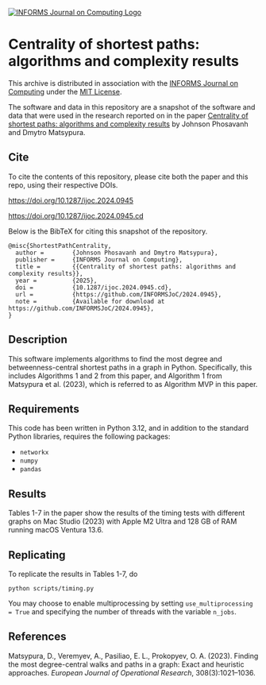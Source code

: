 [![INFORMS Journal on Computing Logo](https://INFORMSJoC.github.io/logos/INFORMS_Journal_on_Computing_Header.jpg)](https://pubsonline.informs.org/journal/ijoc)

# Centrality of shortest paths: algorithms and complexity results

This archive is distributed in association with the [INFORMS Journal on Computing](https://pubsonline.informs.org/journal/ijoc) under the [MIT License](LICENSE).

The software and data in this repository are a snapshot of the software and data that were used in the research reported on in the paper [Centrality of shortest paths: algorithms and complexity results](https://doi.org/10.1287/ijoc.2024.0945) by Johnson Phosavanh and Dmytro Matsypura.

## Cite

To cite the contents of this repository, please cite both the paper and this repo, using their respective DOIs.

https://doi.org/10.1287/ijoc.2024.0945

https://doi.org/10.1287/ijoc.2024.0945.cd

Below is the BibTeX for citing this snapshot of the repository.

```
@misc{ShortestPathCentrality,
  author =        {Johnson Phosavanh and Dmytro Matsypura},
  publisher =     {INFORMS Journal on Computing},
  title =         {{Centrality of shortest paths: algorithms and complexity results}},
  year =          {2025},
  doi =           {10.1287/ijoc.2024.0945.cd},
  url =           {https://github.com/INFORMSJoC/2024.0945},
  note =          {Available for download at https://github.com/INFORMSJoC/2024.0945},
}  
```

## Description

This software implements algorithms to find the most degree and betweenness-central shortest paths in a graph in Python. Specifically, this includes Algorithms 1 and 2 from this paper, and Algorithm 1 from Matsypura et al. (2023), which is referred to as Algorithm MVP in this paper.

## Requirements

This code has been written in Python 3.12, and in addition to the standard Python libraries, requires the following packages:

- `networkx`
- `numpy`
- `pandas`

## Results

Tables 1-7 in the paper show the results of the timing tests with different graphs on Mac Studio (2023) with Apple M2 Ultra and 128 GB of RAM running macOS Ventura 13.6.

## Replicating

To replicate the results in Tables 1-7, do

```
python scripts/timing.py
```

You may choose to enable multiprocessing by setting `use_multiprocessing = True` and specifying the number of threads with the variable `n_jobs`.

## References

Matsypura, D., Veremyev, A., Pasiliao, E. L., Prokopyev, O. A. (2023). Finding the most degree-central walks and paths in a graph: Exact and heuristic approaches. *European Journal of Operational Research*, 308(3):1021–1036.

